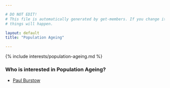 ```yaml
---

# DO NOT EDIT!
# This file is automatically generated by get-members. If you change it, bad
# things will happen.

layout: default
title: "Population Ageing"

---
```


{% include interests/population-ageing.md %}

### Who is interested in Population Ageing?


* [Paul Burstow](members/paul-burstow.html)
